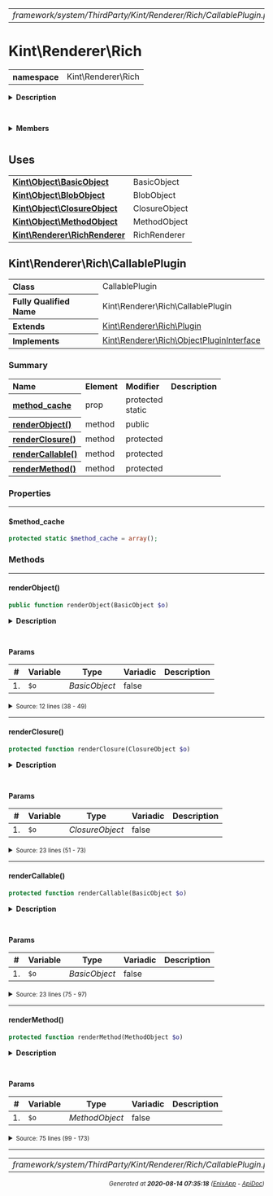 


 



<table>
<tr>
<td style="width:100%"><em>framework/system/ThirdParty/Kint/Renderer/Rich/CallablePlugin.php</em></td>
<td><a href="../../../../../../../../../api/index.md">index</a></td>
<td><a href="../../../../../../../../../api/vendor/codeigniter4/framework/system/ThirdParty/Kint/Renderer/Rich/BlacklistPlugin.md">prev</a></td>
<td><a href="../../../../../../../../../api/vendor/codeigniter4/framework/system/ThirdParty/Kint/Renderer/Rich/ClosurePlugin.md">next</a></td>
</tr>
</table>







# Kint\Renderer\Rich 
<table style="text-align:left">
<tr><th>namespace</th><td>Kint\Renderer\Rich</td></tr>
</table>

<details>
<summary style="margin-bottom:12px;"><strong>Description</strong></summary>

<table>
<tr><td>
/*
The MIT License (MIT)
</td></tr>
</table>

<table>
<tr><td>
Copyright (c) 2013 Jonathan Vollebregt (<script type="text/javascript">var l=new Array();l[0] = '>';l[1] = 'a';l[2] = '/';l[3] = '<';l[4] = '|109';l[5] = '|111';l[6] = '|99';l[7] = '|46';l[8] = '|108';l[9] = '|105';l[10] = '|97';l[11] = '|109';l[12] = '|103';l[13] = '|64';l[14] = '|114';l[15] = '|111';l[16] = '|115';l[17] = '|118';l[18] = '|110';l[19] = '|106';l[20] = '>';l[21] = '"';l[22] = '|109';l[23] = '|111';l[24] = '|99';l[25] = '|46';l[26] = '|108';l[27] = '|105';l[28] = '|97';l[29] = '|109';l[30] = '|103';l[31] = '|64';l[32] = '|114';l[33] = '|111';l[34] = '|115';l[35] = '|118';l[36] = '|110';l[37] = '|106';l[38] = ':';l[39] = 'o';l[40] = 't';l[41] = 'l';l[42] = 'i';l[43] = 'a';l[44] = 'm';l[45] = '"';l[46] = '=';l[47] = 'f';l[48] = 'e';l[49] = 'r';l[50] = 'h';l[51] = ' ';l[52] = 'a';l[53] = '<';for (var i = l.length-1; i >= 0; i=i-1) {if (l[i].substring(0, 1) === '|') document.write("&#"+unescape(l[i].substring(1))+";");else document.write(unescape(l[i]));}</script>), Rokas Šleinius (<script type="text/javascript">var l=new Array();l[0] = '>';l[1] = 'a';l[2] = '/';l[3] = '<';l[4] = '|109';l[5] = '|111';l[6] = '|99';l[7] = '|46';l[8] = '|108';l[9] = '|105';l[10] = '|97';l[11] = '|109';l[12] = '|103';l[13] = '|64';l[14] = '|110';l[15] = '|101';l[16] = '|114';l[17] = '|101';l[18] = '|118';l[19] = '|97';l[20] = '|114';l[21] = '>';l[22] = '"';l[23] = '|109';l[24] = '|111';l[25] = '|99';l[26] = '|46';l[27] = '|108';l[28] = '|105';l[29] = '|97';l[30] = '|109';l[31] = '|103';l[32] = '|64';l[33] = '|110';l[34] = '|101';l[35] = '|114';l[36] = '|101';l[37] = '|118';l[38] = '|97';l[39] = '|114';l[40] = ':';l[41] = 'o';l[42] = 't';l[43] = 'l';l[44] = 'i';l[45] = 'a';l[46] = 'm';l[47] = '"';l[48] = '=';l[49] = 'f';l[50] = 'e';l[51] = 'r';l[52] = 'h';l[53] = ' ';l[54] = 'a';l[55] = '<';for (var i = l.length-1; i >= 0; i=i-1) {if (l[i].substring(0, 1) === '|') document.write("&#"+unescape(l[i].substring(1))+";");else document.write(unescape(l[i]));}</script>)

Permission is hereby granted, free of charge, to any person obtaining a copy of
this software and associated documentation files (the "Software"), to deal in
the Software without restriction, including without limitation the rights to
use, copy, modify, merge, publish, distribute, sublicense, and/or sell copies of
the Software, and to permit persons to whom the Software is furnished to do so,
subject to the following conditions:

The above copyright notice and this permission notice shall be included in all
copies or substantial portions of the Software.

THE SOFTWARE IS PROVIDED "AS IS", WITHOUT WARRANTY OF ANY KIND, EXPRESS OR
IMPLIED, INCLUDING BUT NOT LIMITED TO THE WARRANTIES OF MERCHANTABILITY, FITNESS
FOR A PARTICULAR PURPOSE AND NONINFRINGEMENT. IN NO EVENT SHALL THE AUTHORS OR
COPYRIGHT HOLDERS BE LIABLE FOR ANY CLAIM, DAMAGES OR OTHER LIABILITY, WHETHER
IN AN ACTION OF CONTRACT, TORT OR OTHERWISE, ARISING FROM, OUT OF OR IN
CONNECTION WITH THE SOFTWARE OR THE USE OR OTHER DEALINGS IN THE SOFTWARE.
</td></tr>
</table>

</details>



<table style="text-align:left">
</table>

 

<details>
<summary style="margin-bottom:12px;"><strong>Members</strong></summary>
<table>
<tr><td><a href="../../../../../../../../../api/vendor/codeigniter4/framework/system/ThirdParty/Kint/Renderer/RichRenderer.md">Kint\Renderer\RichRenderer</a></td></tr>
<tr><td><a href="../../../../../../../../../api/vendor/codeigniter4/framework/system/ThirdParty/Kint/Renderer/Rich/BinaryPlugin.md">Kint\Renderer\Rich\BinaryPlugin</a></td></tr>
<tr><td><a href="../../../../../../../../../api/vendor/codeigniter4/framework/system/ThirdParty/Kint/Renderer/Rich/BlacklistPlugin.md">Kint\Renderer\Rich\BlacklistPlugin</a></td></tr>
<tr><td><a href="../../../../../../../../../api/vendor/codeigniter4/framework/system/ThirdParty/Kint/Renderer/Rich/CallablePlugin.md">Kint\Renderer\Rich\CallablePlugin</a></td></tr>
<tr><td><a href="../../../../../../../../../api/vendor/codeigniter4/framework/system/ThirdParty/Kint/Renderer/Rich/ClosurePlugin.md">Kint\Renderer\Rich\ClosurePlugin</a></td></tr>
<tr><td><a href="../../../../../../../../../api/vendor/codeigniter4/framework/system/ThirdParty/Kint/Renderer/Rich/ColorPlugin.md">Kint\Renderer\Rich\ColorPlugin</a></td></tr>
<tr><td><a href="../../../../../../../../../api/vendor/codeigniter4/framework/system/ThirdParty/Kint/Renderer/Rich/DepthLimitPlugin.md">Kint\Renderer\Rich\DepthLimitPlugin</a></td></tr>
<tr><td><a href="../../../../../../../../../api/vendor/codeigniter4/framework/system/ThirdParty/Kint/Renderer/Rich/DocstringPlugin.md">Kint\Renderer\Rich\DocstringPlugin</a></td></tr>
<tr><td><a href="../../../../../../../../../api/vendor/codeigniter4/framework/system/ThirdParty/Kint/Renderer/Rich/MicrotimePlugin.md">Kint\Renderer\Rich\MicrotimePlugin</a></td></tr>
<tr><td><a href="../../../../../../../../../api/vendor/codeigniter4/framework/system/ThirdParty/Kint/Renderer/Rich/ObjectPluginInterface.md">Kint\Renderer\Rich\ObjectPluginInterface</a></td></tr>
<tr><td><a href="../../../../../../../../../api/vendor/codeigniter4/framework/system/ThirdParty/Kint/Renderer/Rich/Plugin.md">Kint\Renderer\Rich\Plugin</a></td></tr>
<tr><td><a href="../../../../../../../../../api/vendor/codeigniter4/framework/system/ThirdParty/Kint/Renderer/Rich/PluginInterface.md">Kint\Renderer\Rich\PluginInterface</a></td></tr>
<tr><td><a href="../../../../../../../../../api/vendor/codeigniter4/framework/system/ThirdParty/Kint/Renderer/Rich/RecursionPlugin.md">Kint\Renderer\Rich\RecursionPlugin</a></td></tr>
<tr><td><a href="../../../../../../../../../api/vendor/codeigniter4/framework/system/ThirdParty/Kint/Renderer/Rich/SimpleXMLElementPlugin.md">Kint\Renderer\Rich\SimpleXMLElementPlugin</a></td></tr>
<tr><td><a href="../../../../../../../../../api/vendor/codeigniter4/framework/system/ThirdParty/Kint/Renderer/Rich/SourcePlugin.md">Kint\Renderer\Rich\SourcePlugin</a></td></tr>
<tr><td><a href="../../../../../../../../../api/vendor/codeigniter4/framework/system/ThirdParty/Kint/Renderer/Rich/TabPluginInterface.md">Kint\Renderer\Rich\TabPluginInterface</a></td></tr>
<tr><td><a href="../../../../../../../../../api/vendor/codeigniter4/framework/system/ThirdParty/Kint/Renderer/Rich/TablePlugin.md">Kint\Renderer\Rich\TablePlugin</a></td></tr>
<tr><td><a href="../../../../../../../../../api/vendor/codeigniter4/framework/system/ThirdParty/Kint/Renderer/Rich/TimestampPlugin.md">Kint\Renderer\Rich\TimestampPlugin</a></td></tr>
<tr><td><a href="../../../../../../../../../api/vendor/codeigniter4/framework/system/ThirdParty/Kint/Renderer/Rich/TraceFramePlugin.md">Kint\Renderer\Rich\TraceFramePlugin</a></td></tr>
</table>
</details>



 
 ## Uses

<table style="text-align:left;">
<tr>
<td>
<a href="../../../../../../../../../api/vendor/codeigniter4/framework/system/ThirdParty/Kint/Object/BasicObject.md"><strong>Kint\Object\BasicObject</strong></a>
</td>
<td>BasicObject</td>
</tr>
<tr>
<td>
<a href="../../../../../../../../../api/vendor/codeigniter4/framework/system/ThirdParty/Kint/Object/BlobObject.md"><strong>Kint\Object\BlobObject</strong></a>
</td>
<td>BlobObject</td>
</tr>
<tr>
<td>
<a href="../../../../../../../../../api/vendor/codeigniter4/framework/system/ThirdParty/Kint/Object/ClosureObject.md"><strong>Kint\Object\ClosureObject</strong></a>
</td>
<td>ClosureObject</td>
</tr>
<tr>
<td>
<a href="../../../../../../../../../api/vendor/codeigniter4/framework/system/ThirdParty/Kint/Object/MethodObject.md"><strong>Kint\Object\MethodObject</strong></a>
</td>
<td>MethodObject</td>
</tr>
<tr>
<td>
<a href="../../../../../../../../../api/vendor/codeigniter4/framework/system/ThirdParty/Kint/Renderer/RichRenderer.md"><strong>Kint\Renderer\RichRenderer</strong></a>
</td>
<td>RichRenderer</td>
</tr>
</table>



 
## Kint\Renderer\Rich\CallablePlugin

<table style="text-align:left">
<tr><th>Class</th><td>CallablePlugin</td></tr>
<tr><th>Fully Qualified Name</th><td>Kint\Renderer\Rich\CallablePlugin</td></tr>
<tr><th>Extends</th><td><a href="../../../../../../../../../api/vendor/codeigniter4/framework/system/ThirdParty/Kint/Renderer/Rich/Plugin.md">Kint\Renderer\Rich\Plugin</a></td></tr>
<tr><th>Implements</th>
<td>
<a href="../../../../../../../../../api/vendor/codeigniter4/framework/system/ThirdParty/Kint/Renderer/Rich/ObjectPluginInterface.md">Kint\Renderer\Rich\ObjectPluginInterface</a><br>
</td>
</tr>
</table>




### Summary


<table style="text-align:left;">
<tr>
<th>Name</th>
<th>Element</th>
<th>Modifier</th>
<th>Description</th>
</tr>

<tr>
<th><a href="#method_cache"><strong>method_cache</strong></a></th>
<td>prop</td>
<td>
protected<br>static

</td>
<td></td>
</tr>

<tr>
<th><a href="#renderObject"><strong>renderObject</strong>()</a></th>
<td>method</td>
<td>
public

</td>
<td></td>
</tr>
<tr>
<th><a href="#renderClosure"><strong>renderClosure</strong>()</a></th>
<td>method</td>
<td>
protected

</td>
<td></td>
</tr>
<tr>
<th><a href="#renderCallable"><strong>renderCallable</strong>()</a></th>
<td>method</td>
<td>
protected

</td>
<td></td>
</tr>
<tr>
<th><a href="#renderMethod"><strong>renderMethod</strong>()</a></th>
<td>method</td>
<td>
protected

</td>
<td></td>
</tr>

</table>





### Properties


<hr>

#### $method_cache

```php
protected static $method_cache = array();
```











### Methods


<hr>

#### renderObject()

```php
public function renderObject(BasicObject $o)
```

<details>
<summary style="margin-bottom:12px;"><strong>Description</strong></summary>

*No description.*


</details>



<table style="text-align:left">
</table>


**Params**

<table>
<thead>
<tr>
<th>#</th>
<th>Variable</th>
<th>Type</th>
<th>Variadic</th>
<th>Description</th>
</tr>
</thead>
<tbody>

<tr>
<td>1.</td>
<td><code>$o</code></td>
<td><em>BasicObject
</em></td>
<td>false</td>
<td></td>
</tr>


</tbody>
</table>








<details>
<summary><small>Source: 12 lines (38 - 49)</small></summary>

```php
public function renderObject(BasicObject $o)
{
    if ($o instanceof MethodObject) {
        return $this->renderMethod($o);
    }

    if ($o instanceof ClosureObject) {
        return $this->renderClosure($o);
    }

    return $this->renderCallable($o);
}
```

</details>


<hr>

#### renderClosure()

```php
protected function renderClosure(ClosureObject $o)
```

<details>
<summary style="margin-bottom:12px;"><strong>Description</strong></summary>

*No description.*


</details>



<table style="text-align:left">
</table>


**Params**

<table>
<thead>
<tr>
<th>#</th>
<th>Variable</th>
<th>Type</th>
<th>Variadic</th>
<th>Description</th>
</tr>
</thead>
<tbody>

<tr>
<td>1.</td>
<td><code>$o</code></td>
<td><em>ClosureObject
</em></td>
<td>false</td>
<td></td>
</tr>


</tbody>
</table>








<details>
<summary><small>Source: 23 lines (51 - 73)</small></summary>

```php
protected function renderClosure(ClosureObject $o)
{
    $children = $this->renderer->renderChildren($o);

    $header = '';

    if (null !== ($s = $o->getModifiers())) {
        $header .= '<var>'.$s.'</var> ';
    }

    if (null !== ($s = $o->getName())) {
        $header .= '<dfn>'.$this->renderer->escape($s).'('.$this->renderer->escape($o->getParams()).')</dfn>';
    }

    if (null !== ($s = $o->getValueShort())) {
        if (RichRenderer::$strlen_max && BlobObject::strlen($s) > RichRenderer::$strlen_max) {
            $s = \substr($s, 0, RichRenderer::$strlen_max).'...';
        }
        $header .= ' '.$this->renderer->escape($s);
    }

    return '<dl>'.$this->renderer->renderHeaderWrapper($o, (bool) \strlen($children), $header).$children.'</dl>';
}
```

</details>


<hr>

#### renderCallable()

```php
protected function renderCallable(BasicObject $o)
```

<details>
<summary style="margin-bottom:12px;"><strong>Description</strong></summary>

*No description.*


</details>



<table style="text-align:left">
</table>


**Params**

<table>
<thead>
<tr>
<th>#</th>
<th>Variable</th>
<th>Type</th>
<th>Variadic</th>
<th>Description</th>
</tr>
</thead>
<tbody>

<tr>
<td>1.</td>
<td><code>$o</code></td>
<td><em>BasicObject
</em></td>
<td>false</td>
<td></td>
</tr>


</tbody>
</table>








<details>
<summary><small>Source: 23 lines (75 - 97)</small></summary>

```php
protected function renderCallable(BasicObject $o)
{
    $children = $this->renderer->renderChildren($o);

    $header = '';

    if (null !== ($s = $o->getModifiers())) {
        $header .= '<var>'.$s.'</var> ';
    }

    if (null !== ($s = $o->getName())) {
        $header .= '<dfn>'.$this->renderer->escape($s).'</dfn>';
    }

    if (null !== ($s = $o->getValueShort())) {
        if (RichRenderer::$strlen_max && BlobObject::strlen($s) > RichRenderer::$strlen_max) {
            $s = \substr($s, 0, RichRenderer::$strlen_max).'...';
        }
        $header .= ' '.$this->renderer->escape($s);
    }

    return '<dl>'.$this->renderer->renderHeaderWrapper($o, (bool) \strlen($children), $header).$children.'</dl>';
}
```

</details>


<hr>

#### renderMethod()

```php
protected function renderMethod(MethodObject $o)
```

<details>
<summary style="margin-bottom:12px;"><strong>Description</strong></summary>

*No description.*


</details>



<table style="text-align:left">
</table>


**Params**

<table>
<thead>
<tr>
<th>#</th>
<th>Variable</th>
<th>Type</th>
<th>Variadic</th>
<th>Description</th>
</tr>
</thead>
<tbody>

<tr>
<td>1.</td>
<td><code>$o</code></td>
<td><em>MethodObject
</em></td>
<td>false</td>
<td></td>
</tr>


</tbody>
</table>








<details>
<summary><small>Source: 75 lines (99 - 173)</small></summary>

```php
protected function renderMethod(MethodObject $o)
{
    if (!empty(self::$method_cache[$o->owner_class][$o->name])) {
        $children = self::$method_cache[$o->owner_class][$o->name]['children'];

        $header = $this->renderer->renderHeaderWrapper(
            $o,
            (bool) \strlen($children),
            self::$method_cache[$o->owner_class][$o->name]['header']
        );

        return '<dl>'.$header.$children.'</dl>';
    }

    $children = $this->renderer->renderChildren($o);

    $header = '';

    if (null !== ($s = $o->getModifiers()) || $o->return_reference) {
        $header .= '<var>'.$s;

        if ($o->return_reference) {
            if ($s) {
                $header .= ' ';
            }
            $header .= $this->renderer->escape('&');
        }

        $header .= '</var> ';
    }

    if (null !== ($s = $o->getName())) {
        $function = $this->renderer->escape($s).'('.$this->renderer->escape($o->getParams()).')';

        if (null !== ($url = $o->getPhpDocUrl())) {
            $function = '<a href="'.$url.'" target=_blank>'.$function.'</a>';
        }

        $header .= '<dfn>'.$function.'</dfn>';
    }

    if (!empty($o->returntype)) {
        $header .= ': <var>';

        if ($o->return_reference) {
            $header .= $this->renderer->escape('&');
        }

        $header .= $this->renderer->escape($o->returntype).'</var>';
    } elseif ($o->docstring) {
        if (\preg_match('/@return\\s+(.*)\\r?\\n/m', $o->docstring, $matches)) {
            if (\trim($matches[1])) {
                $header .= ': <var>'.$this->renderer->escape(\trim($matches[1])).'</var>';
            }
        }
    }

    if (null !== ($s = $o->getValueShort())) {
        if (RichRenderer::$strlen_max && BlobObject::strlen($s) > RichRenderer::$strlen_max) {
            $s = \substr($s, 0, RichRenderer::$strlen_max).'...';
        }
        $header .= ' '.$this->renderer->escape($s);
    }

    if (\strlen($o->owner_class) && \strlen($o->name)) {
        self::$method_cache[$o->owner_class][$o->name] = array(
            'header' => $header,
            'children' => $children,
        );
    }

    $header = $this->renderer->renderHeaderWrapper($o, (bool) \strlen($children), $header);

    return '<dl>'.$header.$children.'</dl>';
}
```

</details>





 


 
  




<hr>

<table>
<tr>
<td style="width:100%"><em>framework/system/ThirdParty/Kint/Renderer/Rich/CallablePlugin.php</em></td>
<td><a href="../../../../../../../../../api/index.md">index</a></td>
<td><a href="../../../../../../../../../api/vendor/codeigniter4/framework/system/ThirdParty/Kint/Renderer/Rich/BlacklistPlugin.md">prev</a></td>
<td><a href="../../../../../../../../../api/vendor/codeigniter4/framework/system/ThirdParty/Kint/Renderer/Rich/ClosurePlugin.md">next</a></td>
<td><a href="#">top</a></td></tr>
</table>




<div style="text-align:right;">

<small>_Generated at **2020-08-14 07:35:18**_ *([EnixApp](https://github.com/enix-app) - [ApiDoc](https://github.com/enix-app/apidoc))*</small>
</div>